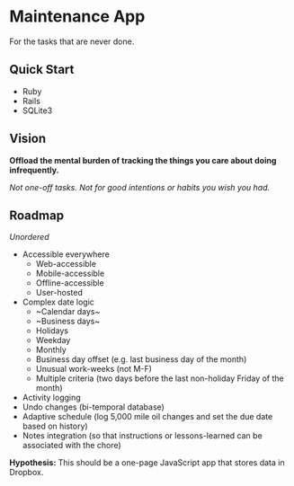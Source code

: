 # Maintenance App

For the tasks that are never done.

## Quick Start

- Ruby
- Rails
- SQLite3

## Vision

**Offload the mental burden of tracking the things you care about doing infrequently.**

_Not one-off tasks. Not for good intentions or habits you wish you had._

## Roadmap

_Unordered_

- Accessible everywhere
    - Web-accessible
    - Mobile-accessible
    - Offline-accessible
    - User-hosted
- Complex date logic
    - ~Calendar days~
    - ~Business days~
    - Holidays
    - Weekday
    - Monthly
    - Business day offset (e.g. last business day of the month)
    - Unusual work-weeks (not M-F)
    - Multiple criteria (two days before the last non-holiday Friday of the month)
- Activity logging
- Undo changes (bi-temporal database)
- Adaptive schedule (log 5,000 mile oil changes and set the due date based on history)
- Notes integration (so that instructions or lessons-learned can be associated with the chore)

**Hypothesis:** This should be a one-page JavaScript app that stores data in Dropbox.
